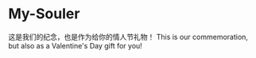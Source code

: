 # My-Souler
这是我们的纪念，也是作为给你的情人节礼物！ This is our commemoration, but also as a Valentine's Day gift for you!
